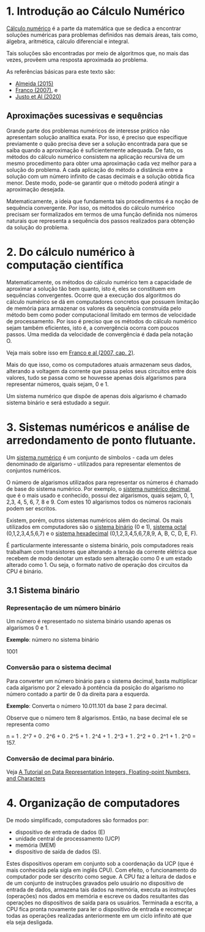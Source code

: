 # 1. Introdução ao Cálculo Numérico

[Cálculo numérico](https://www.conexaogeoclima.com.br/post/o_que_e_calculo_numerico) é a parte da matemática que se dedica a encontrar soluções numéricas para problemas definidos nas demais áreas, tais como, álgebra, aritmética, cálculo diferencial e integral.

Tais soluções são encontradas por meio de algoritmos que, no mais das vezes, provêem uma resposta aproximada ao problema.

As referências básicas para este texto são:

- [Almeida (2015)](https://repositorio.ufu.br/bitstream/123456789/25218/1/Calculo%20Numerico.pdf)
- [Franco (2007)](https://www.amazon.com.br/C%C3%A1lculo-num%C3%A9rico-Neide-Bertoldi-Franco/dp/8576050870), e
- [Justo et Al (2020)](https://github.com/reamat/CalculoNumerico)


## Aproximações sucessivas e sequências

Grande parte dos problemas numéricos de interesse prático não apresentam solução analítica exata.  Por isso, é preciso que especifique previamente o quão precisa deve ser a solução encontrada para que se saiba quando a aproximação é suficientemente adequada.  De fato, os métodos do cálculo numérico consistem na aplicação recursiva de um mesmo procedimento para obter uma aproximação cada vez melhor para a solução do problema.  A cada aplicação do método a distãncia entre a solução com um número infinito de casas decimais e a solução obtida fica menor.  Deste modo, pode-se garantir que o método poderá atingir a aproximação desejada.

Matematicamente, a ideia que fundamenta tais procedimentos é a noção de sequência convergente. Por isso, os métodos do cálculo numérico precisam ser formalizados em termos de uma função definida nos números naturais que representa a sequência dos passos realizados para obtenção da solução do problema.

# 2. Do cálculo numérico à computação científica

Matematicamente, os métodos do cálculo numérico tem a capacidade de aproximar a solução tão bem quanto, isto é, eles se constituem em sequências convergentes.  Ocorre que a execução dos algoritmos do cálculo numérico se dá em computadores concretos que possuem limitação de memória para armazenar os valores da sequência construída pelo método bem como poder computacional limitado em termos de velocidade de processamento.  Por isso é preciso que os métodos do cálculo numérico sejam também eficientes, isto é, a convergência ocorra com poucos passos.  Uma medida da velocidade de convergência é dada pela notação O.

Veja mais sobre isso em [Franco e al (2007, cap. 2)](https://www.ufrgs.br/reamat/CalculoNumerico/livro-py/rdneadm.html).

Mais do que isso, como os computadores atuais armazenam seus dados, alterando a voltagem da corrente que passa pelos seus circuitos entre dois valores, tudo se passa como se houvesse apenas dois algarismos para representar números, quais sejam, 0 e 1.

Um sistema numérico que dispõe de apenas dois algarismo é chamado sistema binário e será estudado a seguir. 

# 3. Sistemas numéricos e análise de arredondamento de ponto flutuante.

Um [sistema numérico](http://www.inf.ufsc.br/~bosco/extensao/sistemas-de-numeracao.pdf) é um conjunto de símbolos - cada um deles denominado de algarismo - utilizados para representar elementos de conjuntos numéricos.

O número de algarismos utilizados para representar os números é chamado de base do sistema numérico.  Por exemplo, o [sistema numérico decimal](http://mdmat.mat.ufrgs.br/anos_iniciais/sn_decimal_posicional/sn_decimal_posicional.htm), que é o mais usado e conhecido, possui dez algarismos, quais sejam, 0, 1, 2,3, 4, 5, 6, 7, 8 e 9.  Com estes 10 algarismos todos os números racionais podem ser escritos.

Existem, porém, outros sistemas numéricos além do decimal.  Os mais utilizados em computadores são o [sistema binário](https://pt.wikipedia.org/wiki/Sistema_de_numera%C3%A7%C3%A3o_bin%C3%A1rio) (0 e 1), [sistema octal](https://pt.wikipedia.org/wiki/Sistema_octal#:~:text=Sistema%20Octal%20%C3%A9%20um%20sistema,programa%C3%A7%C3%A3o%20em%20linguagem%20de%20m%C3%A1quina.) (0,1,2,3,4,5,6,7) e o [sistema hexadecimal](http://marco.uminho.pt/~joao/Computacao2/node10.html) (0,1,2,3,4,5,6,7,8,9, A, B, C, D, E, F).

É particularmente interessante o sistema binário, pois computadores reais trabalham com transistores que alterando a tensão da corrente elétrica que recebem de modo denotar um estado sem alteração como 0 e um estado alterado como 1.  Ou seja, o formato nativo de operação dos circuitos da CPU é binário.

## 3.1 Sistema binário

### Representação de um número binário

Um número é representado no sistema binário usando apenas os algarismos 0 e 1.  

**Exemplo**: número no sistema binário

1001


### Conversão para o sistema decimal
Para converter um número binário para o sistema decimal, basta multiplicar cada algarismo por 2 elevado à pontência da posição do algarismo no número contado a partir de 0 da direita para a esquerda.

**Exemplo**: Converta o número 10.011.101 da base 2 para decimal.

Observe que o número tem 8 algarismos.  Então, na base decimal ele se representa como

n = 1 . 2^7 + 0 . 2^6 + 0 . 2^5 + 1 . 2^4 + 1 . 2^3 + 1 . 2^2 + 0 . 2^1 + 1 . 2^0 =  157.



### Conversão de decimal para binário.

Veja [A Tutorial on Data Representation
Integers, Floating-point Numbers, and Characters](https://www3.ntu.edu.sg/home/ehchua/programming/java/datarepresentation.html)


# 4. Organização de computadores

De modo simplificado, computadores são formados por:

- dispositivo de entrada de dados (E)
- unidade central de processamento (UCP)
- memória (MEM)
- dispositivo de saída de dados (S).

Estes dispositivos operam em conjunto sob a coordenação da UCP (que é mais conhecida pela sigla em inglês CPU).  Com efeito, o funcionamento do computador pode ser descrito como segue.  A CPU faz a leitura de dados e de um conjunto de instruções gravados pelo usuário no dispositivo de entrada de dados, armazena tais dados na memória, executa as instruções (operações) nos dados em memória e escreve os dados resultantes das operações no dispositivos de saída para os usuários.  Terminada a escrita, a CPU fica pronta novamente para ler o dispositivo de entrada e recomeçar todas as operações realizadas anteriormente em um ciclo infinito até que ela seja desligada.


